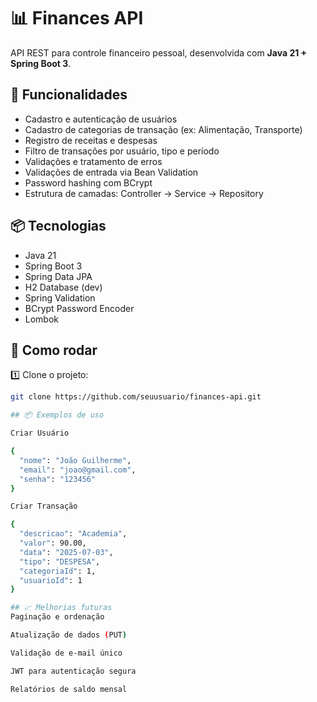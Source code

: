 # 📊 Finances API

API REST para controle financeiro pessoal, desenvolvida com **Java 21 + Spring Boot 3**.

## 📌 Funcionalidades

- Cadastro e autenticação de usuários
- Cadastro de categorias de transação (ex: Alimentação, Transporte)
- Registro de receitas e despesas
- Filtro de transações por usuário, tipo e período
- Validações e tratamento de erros
- Validações de entrada via Bean Validation
- Password hashing com BCrypt
- Estrutura de camadas: Controller → Service → Repository

## 📦 Tecnologias

- Java 21
- Spring Boot 3
- Spring Data JPA
- H2 Database (dev)
- Spring Validation
- BCrypt Password Encoder
- Lombok

## 📑 Como rodar

1️⃣ Clone o projeto:
```bash
git clone https://github.com/seuusuario/finances-api.git

## 📦 Exemplos de uso

Criar Usuário

{
  "nome": "João Guilherme",
  "email": "joao@gmail.com",
  "senha": "123456"
}

Criar Transação

{
  "descricao": "Academia",
  "valor": 90.00,
  "data": "2025-07-03",
  "tipo": "DESPESA",
  "categoriaId": 1,
  "usuarioId": 1
}

## 📈 Melhorias futuras
Paginação e ordenação

Atualização de dados (PUT)

Validação de e-mail único

JWT para autenticação segura

Relatórios de saldo mensal
